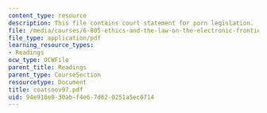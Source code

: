 ```yaml
---
content_type: resource
description: This file contains court statement for porn legislation.
file: /media/courses/6-805-ethics-and-the-law-on-the-electronic-frontier-fall-2005/94e918e030abf4e67d620251a5ec0714_coatsnov97.pdf
file_type: application/pdf
learning_resource_types:
- Readings
ocw_type: OCWFile
parent_title: Readings
parent_type: CourseSection
resourcetype: Document
title: coatsnov97.pdf
uid: 94e918e0-30ab-f4e6-7d62-0251a5ec0714
---
```

